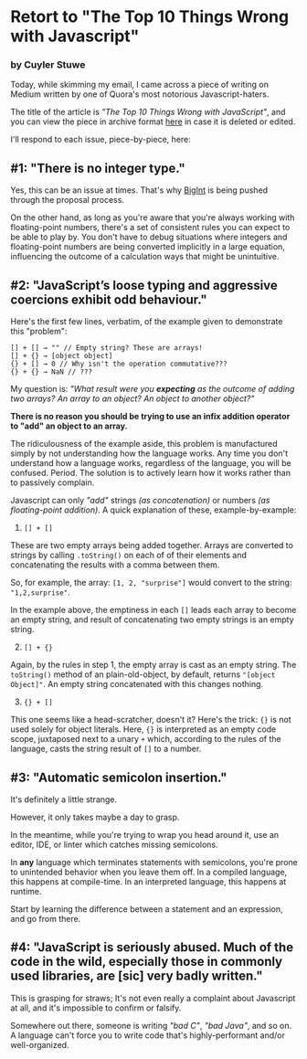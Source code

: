 # Retort to "The Top 10 Things Wrong with Javascript"
### by Cuyler Stuwe

Today, while skimming my email, I came across a piece of writing on Medium written by one of Quora's most notorious Javascript-haters.

The title of the article is *"The Top 10 Things Wrong with JavaScript"*, and you can view the piece in archive format [here](http://web.archive.org/web/20190609142005/https://medium.com/javascript-non-grata/the-top-10-things-wrong-with-javascript-58f440d6b3d8) in case it is deleted or edited.

I'll respond to each issue, piece-by-piece, here:

## #1: "There is no integer type."

Yes, this can be an issue at times. That's why [BigInt](https://developer.mozilla.org/en-US/docs/Web/JavaScript/Reference/Global_Objects/BigInt) is being pushed through the proposal process.

On the other hand, as long as you're aware that you're always working with floating-point numbers, there's a set of consistent rules you can expect to be able to play by. You don't have to debug situations where integers and floating-point numbers are being converted implicitly in a large equation, influencing the outcome of a calculation ways that might be unintuitive.

## #2: "JavaScript’s loose typing and aggressive coercions exhibit odd behaviour."

Here's the first few lines, verbatim, of the example given to demonstrate this "problem":

    [] + [] → "" // Empty string? These are arrays!
    [] + {} → [object object]
    {} + [] → 0 // Why isn't the operation commutative???
    {} + {} → NaN // ???
    
My question is: *"What result were you **expecting** as the outcome of adding two arrays? An array to an object? An object to another object?"*

**There is no reason you should be trying to use an infix addition operator to "add" an object to an array.**

The ridiculousness of the example aside, this problem is manufactured simply by not understanding how the language works. Any time you don't understand how a language works, regardless of the language, you will be confused. Period. The solution is to actively learn how it works rather than to passively complain.

Javascript can only *"add"* strings *(as concatenation)* or numbers *(as floating-point addition)*. A quick explanation of these, example-by-example:

1. `[] + []`

These are two empty arrays being added together. Arrays are converted to strings by calling `.toString()` on each of of their elements and concatenating the results with a comma between them.

So, for example, the array:
`[1, 2, "surprise"]`
would convert to the string:
`"1,2,surprise"`.

In the example above, the emptiness in each `[]` leads each array to become an empty string, and result of concatenating two empty strings is an empty string.

2. `[] + {}`

Again, by the rules in step 1, the empty array is cast as an empty string. The `toString()` method of an plain-old-object, by default, returns `"[object Object]"`. An empty string concatenated with this changes nothing.

3. `{} + []`

This one seems like a head-scratcher, doesn't it? Here's the trick: `{}` is not used solely for object literals. Here, `{}` is interpreted as an empty code scope, juxtaposed next to a unary `+` which, according to the rules of the language, casts the string result of `[]` to a number.

## #3: "Automatic semicolon insertion."

It's definitely a little strange.

However, it only takes maybe a day to grasp.

In the meantime, while you're trying to wrap you head around it, use an editor, IDE, or linter which catches missing semicolons.

In **any** language which terminates statements with semicolons, you're prone to unintended behavior when you leave them off. In a compiled language, this happens at compile-time. In an interpreted language, this happens at runtime.

Start by learning the difference between a statement and an expression, and go from there.

## #4: "JavaScript is seriously abused. Much of the code in the wild, especially those in commonly used libraries, are [sic] very badly written."

This is grasping for straws; It's not even really a complaint about Javascript at all, and it's impossible to confirm or falsify.

Somewhere out there, someone is writing *"bad C"*, *"bad Java"*, and so on. A language can't force you to write code that's highly-performant and/or well-organized.
